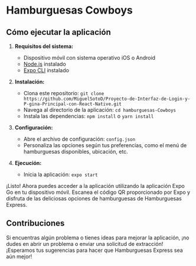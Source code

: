 # Hamburguesas Cowboys

## Cómo ejecutar la aplicación

1. **Requisitos del sistema:**
   - Dispositivo móvil con sistema operativo iOS o Android
   - [Node.js](https://nodejs.org/) instalado
   - [Expo CLI](https://docs.expo.dev/get-started/installation/) instalado

2. **Instalación:**
   - Clona este repositorio: `git clone https://github.com/MiguelSotoD/Proyecto-de-Interfaz-de-Login-y-P-gina-Principal-con-React-Native.git`
   - Navega al directorio de la aplicación: `cd hamburguesas-Cowboys`
   - Instala las dependencias: `npm install` o `yarn install`

3. **Configuración:**
   - Abre el archivo de configuración: `config.json`
   - Personaliza las opciones según tus preferencias, como el menú de hamburguesas disponibles, ubicación, etc.

4. **Ejecución:**
   - Inicia la aplicación: `expo start`

¡Listo! Ahora puedes acceder a la aplicación utilizando la aplicación Expo Go en tu dispositivo móvil. Escanea el código QR proporcionado por Expo y disfruta de las deliciosas opciones de hamburguesas de Hamburguesas Express.

## Contribuciones

Si encuentras algún problema o tienes ideas para mejorar la aplicación, ¡no dudes en abrir un problema o enviar una solicitud de extracción! ¡Esperamos tus sugerencias para hacer que Hamburguesas Express sea aún mejor!
